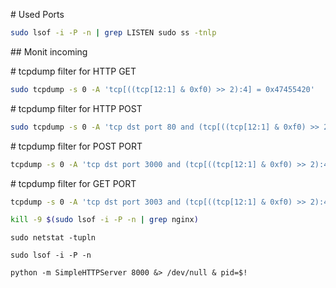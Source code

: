 

\# Used Ports 

```sh
sudo lsof -i -P -n | grep LISTEN sudo ss -tnlp
```

\## Monit incoming

\# tcpdump filter for HTTP GET 

```sh
sudo tcpdump -s 0 -A 'tcp[((tcp[12:1] & 0xf0) >> 2):4] = 0x47455420' 
```

\# tcpdump filter for HTTP POST  

```sh
sudo tcpdump -s 0 -A 'tcp dst port 80 and (tcp[((tcp[12:1] & 0xf0) >> 2):4] = 0x504f5354)'
```

\# tcpdump filter for POST PORT 

```sh
tcpdump -s 0 -A 'tcp dst port 3000 and (tcp[((tcp[12:1] & 0xf0) >> 2):4] = 0x504f5354)'
```

\# tcpdump filter for GET PORT 

```sh
tcpdump -s 0 -A 'tcp dst port 3003 and (tcp[((tcp[12:1] & 0xf0) >> 2):4] = 0x47455420)'
```

```sh
kill -9 $(sudo lsof -i -P -n | grep nginx)
```

```
sudo netstat -tupln
```

```
sudo lsof -i -P -n
```

```
python -m SimpleHTTPServer 8000 &> /dev/null & pid=$!

```

